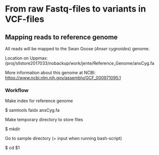 # From raw Fastq-files to variants in VCF-files
## Mapping reads to reference genome
All reads will be mapped to the Swan Goose (*Anser cygnoides*) genome.

Location on Uppmax: /proj/sllstore2017033/nobackup/work/jente/Reference_Genome/ansCyg.fa

More information about this genome at NCBI: https://www.ncbi.nlm.nih.gov/assembly/GCF_000971095.1

### Workflow
Make index for reference genome

$ samtools faidx ansCyg.fa

Make temporary directory to store files

$ mkdir

Go to sample directory (= input when running bash-script)

$ cd $1

